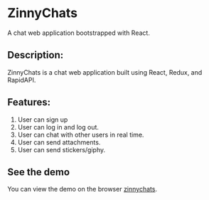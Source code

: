 # ZinnyChats
A chat web application bootstrapped with React.


## Description:

ZinnyChats is a chat web application built using React, Redux, and RapidAPI.

## Features:
1. User can sign up
2. User can log in and log out.
3. User can chat with other users in real time.
4. User can send attachments.
5. User can send stickers/giphy.

## See the demo

You can view the demo on the browser [zinnychats](https://zinnychats.netlify.app).
